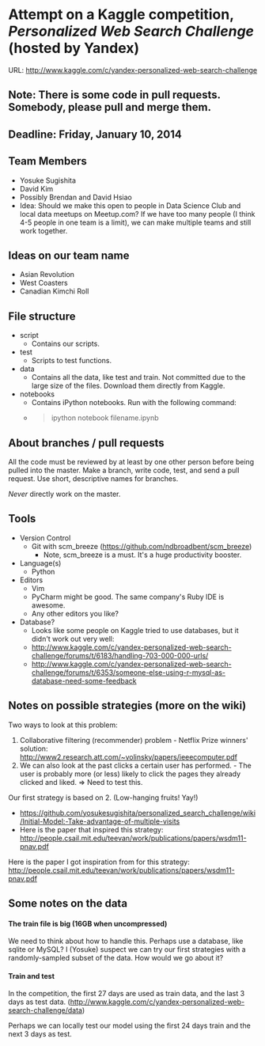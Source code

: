 # Attempt on a Kaggle competition, *Personalized Web Search Challenge* (hosted by Yandex)
URL: http://www.kaggle.com/c/yandex-personalized-web-search-challenge

## Note: There is some code in pull requests.  Somebody, please pull and merge them.

## Deadline: Friday, January 10, 2014

## Team Members
- Yosuke Sugishita
- David Kim
- Possibly Brendan and David Hsiao
- Idea: Should we make this open to people in Data Science Club and local data meetups on Meetup.com?  If we have too many people (I think 4-5 people in one team is a limit), we can make multiple teams and still work together.

## Ideas on our team name
- Asian Revolution
- West Coasters
- Canadian Kimchi Roll

## File structure
- script
  - Contains our scripts.
- test
  - Scripts to test functions.
- data
  - Contains all the data, like test and train.  Not committed due to the large size of the files.  Download them directly from Kaggle.
- notebooks
  - Contains iPython notebooks.  Run with the following command:
  - > ipython notebook filename.ipynb

## About branches / pull requests
All the code must be reviewed by at least by one other person before being pulled into the master.  Make a branch, write code, test, and send a pull request.  Use short, descriptive names for branches.

*Never* directly work on the master.

## Tools
- Version Control
  - Git with scm_breeze (https://github.com/ndbroadbent/scm_breeze)
    - Note, scm_breeze is a must.  It's a huge productivity booster.
- Language(s)
  - Python
- Editors
  - Vim
  - PyCharm might be good.  The same company's Ruby IDE is awesome.
  - Any other editors you like?
- Database?
  - Looks like some people on Kaggle tried to use databases, but it didn't work out very well:
  - http://www.kaggle.com/c/yandex-personalized-web-search-challenge/forums/t/6183/handling-703-000-000-urls/
  - http://www.kaggle.com/c/yandex-personalized-web-search-challenge/forums/t/6353/someone-else-using-r-mysql-as-database-need-some-feedback

## Notes on possible strategies (more on the wiki)
Two ways to look at this problem:
  1. Collaborative filtering (recommender) problem
    - Netflix Prize winners' solution: http://www2.research.att.com/~volinsky/papers/ieeecomputer.pdf
  2. We can also look at the past clicks a certain user has performed.
    - The user is probably more (or less) likely to click the pages they already clicked and liked. => Need to test this.

Our first strategy is based on 2.  (Low-hanging fruits! Yay!)
- https://github.com/yosukesugishita/personalized_search_challenge/wiki/Initial-Model:-Take-advantage-of-multiple-visits
- Here is the paper that inspired this strategy: http://people.csail.mit.edu/teevan/work/publications/papers/wsdm11-pnav.pdf

Here is the paper I got inspiration from for this strategy: 
http://people.csail.mit.edu/teevan/work/publications/papers/wsdm11-pnav.pdf

## Some notes on the data
#### The train file is big (16GB when uncompressed)

We need to think about how to handle this.  Perhaps use a database, like sqlite or MySQL?
I (Yosuke) suspect we can try our first strategies with a randomly-sampled subset of the data.  How would we go about it?

#### Train and test
In the competition, the first 27 days are used as train data, and the last 3 days as test data. (http://www.kaggle.com/c/yandex-personalized-web-search-challenge/data)

Perhaps we can locally test our model using the first 24 days train and the next 3 days as test.
